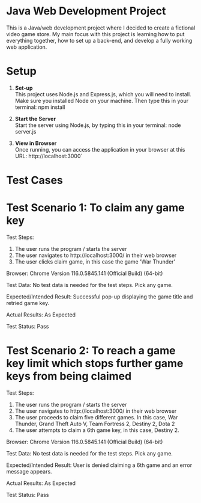 # Java Web Development Project

This is a Java/web development project where I decided to create a fictional video game store. 
My main focus with this project is learning how to put everything together, how to set up a back-end, and develop a fully working web application.

# Setup

1. **Set-up**  
   This project uses Node.js and Express.js, which you will need to install.
   Make sure you installed Node on your machine. Then type this in your terminal:
   npm install

2. **Start the Server**  
   Start the server using Node.js, by typing this in your terminal: node server.js

3. **View in Browser**  
    Once running, you can access the application in your browser at this URL: http://localhost:3000`


# Test Cases

# Test Scenario 1: To claim any game key

Test Steps:
1. The user runs the program / starts the server
2. The user navigates to http://localhost:3000/ in their web browser
3. The user clicks claim game, in this case the game 'War Thunder'

Browser: Chrome Version 116.0.5845.141 (Official Build) (64-bit)

Test Data: No test data is needed for the test steps. Pick any game.

Expected/Intended Result: Successful pop-up displaying the game title and retried game key.

Actual Results: As Expected

Test Status: Pass

# Test Scenario 2: To reach a game key limit which stops further game keys from being claimed

Test Steps:
1. The user runs the program / starts the server
2. The user navigates to http://localhost:3000/ in their web browser
3. The user proceeds to claim five different games. In this case, War Thunder, Grand Theft Auto V, Team Fortress 2, Destiny 2, Dota 2
4. The user attempts to claim a 6th game key, in this case, Destiny 2.

Browser:  Chrome Version 116.0.5845.141 (Official Build) (64-bit)

Test Data: No test data is needed for the test steps. Pick any game.

Expected/Intended Result: User is denied claiming a 6th game and an error message appears.

Actual Results: As Expected

Test Status: Pass
